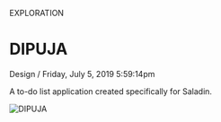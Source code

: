 <p class="type">EXPLORATION</p>

# DIPUJA

<p class="meta">Design  /  Friday, July 5, 2019 5:59:14pm</p>

A to-do list application created specifically for Saladin.

![DIPUJA](https://farooq-agent.web.app/assets/images/works/large/dipuja.jpg)
